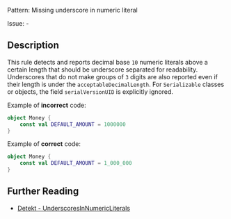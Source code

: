 Pattern: Missing underscore in numeric literal

Issue: -

## Description

This rule detects and reports decimal base `10` numeric literals above a certain length that should be underscore separated for readability. Underscores that do not make groups of `3` digits are also reported even if their length is under the `acceptableDecimalLength`. For `Serializable` classes or objects, the field `serialVersionUID` is explicitly ignored.

Example of **incorrect** code:

```kotlin
object Money {
    const val DEFAULT_AMOUNT = 1000000
}
```

Example of **correct** code:

```kotlin
object Money {
    const val DEFAULT_AMOUNT = 1_000_000
}
```

## Further Reading

* [Detekt - UnderscoresInNumericLiterals](https://arturbosch.github.io/detekt/style.html#underscoresinnumericliterals)